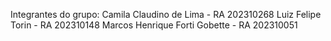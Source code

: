 Integrantes do grupo:
Camila Claudino de Lima - RA 202310268
Luiz Felipe Torin - RA 202310148
Marcos Henrique Forti Gobette - RA 202310051
